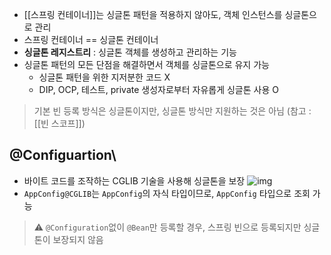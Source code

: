- [[스프링 컨테이너]]는 싱글톤 패턴을 적용하지 않아도, 객체 인스턴스를 싱글톤으로 관리
- 스프링 컨테이너 == 싱글톤 컨테이너
- **싱글톤 레지스트리** : 싱글톤 객체를 생성하고 관리하는 기능
- 싱글톤 패턴의 모든 단점을 해결하면서 객체를 싱글톤으로 유지 가능
	- 싱글톤 패턴을 위한 지저분한 코드 X
	- DIP, OCP, 테스트, private 생성자로부터 자유롭게 싱글톤 사용 O

> 기본 빈 등록 방식은 싱글톤이지만, 싱글톤 방식만 지원하는 것은 아님
> (참고 : [[빈 스코프]])
## @Configuartion\
- 바이트 코드를 조작하는 CGLIB 기술을 사용해 싱글톤을 보장
![img](https://i.imgur.com/ELECpgt.png)
- `AppConfig@CGLIB`는 `AppConfig`의 자식 타입이므로, `AppConfig` 타입으로 조회 가능

> ⚠️ `@Configuration`없이 `@Bean`만 등록할 경우, 스프링 빈으로 등록되지만 싱글톤이 보장되지 않음
